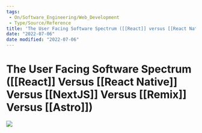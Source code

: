 ```yaml
---
tags:
 - On/Software_Engineering/Web_Development
 - Type/Source/Reference
title: 'The User Facing Software Spectrum ([[React]] versus [[React Native]] versus [[NextJS]] versus [[Remix]] versus [[Astro]])'
date: "2022-07-06"
date modified: "2022-07-06"
---
```


# The User Facing Software Spectrum ([[React]] Versus [[React Native]] Versus [[NextJS]] Versus [[Remix]] Versus [[Astro]])
![](https://i.imgur.com/KQNjcCX.png)
